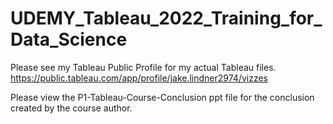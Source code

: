 # UDEMY_Tableau_2022_Training_for_Data_Science
 
Please see my Tableau Public Profile for my actual Tableau files. https://public.tableau.com/app/profile/jake.lindner2974/vizzes

Please view the P1-Tableau-Course-Conclusion ppt file for the conclusion created by the course author.
